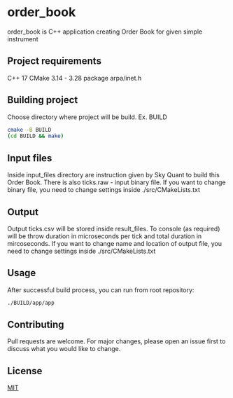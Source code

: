 # order_book

order_book is C++ application creating Order Book for given simple instrument

## Project requirements

C++ 17
CMake 3.14 - 3.28
package arpa/inet.h

## Building project

Choose directory where project will be build. Ex. BUILD

```bash
cmake -B BUILD
(cd BUILD && make)
```

## Input files

Inside input_files directory are instruction given by Sky Quant to build this Order Book. There is also ticks.raw - input binary file.
If you want to change binary file, you need to change settings inside ./src/CMakeLists.txt

## Output

Output ticks.csv will be stored inside result_files. To console (as required) will be throw duration in microseconds per tick and total duration in mircoseconds.
If you want to change name and location of output file, you need to change settings inside ./src/CMakeLists.txt

## Usage

After successful build process, you can run from root repository:

```bash
./BUILD/app/app
```

## Contributing

Pull requests are welcome. For major changes, please open an issue first to discuss what you would like to change.

## License

[MIT](https://choosealicense.com/licenses/mit/)